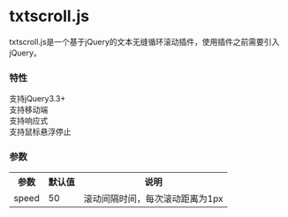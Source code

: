 # txtscroll.js

txtscroll.js是一个基于jQuery的文本无缝循环滚动插件，使用插件之前需要引入jQuery。


<h3>特性</h3>
支持jQuery3.3+ <br />
支持移动端 <br />
支持响应式 <br />
支持鼠标悬浮停止

<h3>参数</h3>
					<div class="txt">
						<table width="100%" cellpadding="0" cellspacing="0">
							<tr>
								<th class="td1">参数</th>
								<th class="td2">默认值</th>
								<th class="td3">说明</th>
							</tr>
							<tr>
								<td class="td1">speed</td>
								<td class="td2">50</td>
								<td class="td3">
									滚动间隔时间，每次滚动距离为1px
								</td>
							</tr>
						</table>
					</div>
